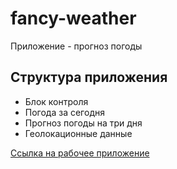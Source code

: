 # fancy-weather
Приложение - прогноз погоды

## Структура приложения
- Блок контроля
- Погода за сегодня
- Прогноз погоды на три дня
- Геолокационные данные
 
 [Ссылка на рабочее приложение](https://ars6300-fancy-weather.netlify.app/)

